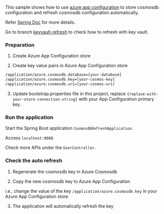 This sample shows how to use [azure app configuration](https://docs.microsoft.com/en-us/azure/azure-app-configuration/) to store cosmosdb configuration and refresh cosmosdb configuration automatically.

Refer [Spring Doc](https://docs.microsoft.com/en-us/azure/azure-app-configuration/quickstart-java-spring-app) for more details.


Go to branch [keyvault-refresh](https://github.com/sophiaso/spring-cosmosdb-refresh/tree/keyvault-refresh) to check how to refresh with key vault.

### Preparation

1. Create Azure App Configuration store

2. Create key value pairs in Azure App Configuration store
```xml
/application/azure.cosmosdb.database=[your-database]
/application/azure.cosmosdb.key=[your-cosmos-key]
/application/azure.cosmosdb.uri=[your-cosmos-uri]
```

3. Update bootstrap.properties file in this project, replace `{replace-with-your-store-connection-string}` with your App Configuration primary key.


### Run the application

Start the Spring Boot application `CosmosdbRefreshApplication`.

Access `localhost:8080`.

Check more APIs under the `UserController`.

### Check the auto refresh

1. Regenerate the cosmosdb key in Azure Cosmosdb

2. Copy the new cosmosdb key to Azure App Configuration

i.e., change the value of the key `/application/azure.cosmosdb.key` in your Azure App Configuration store

3. The application will automatically refresh the key


